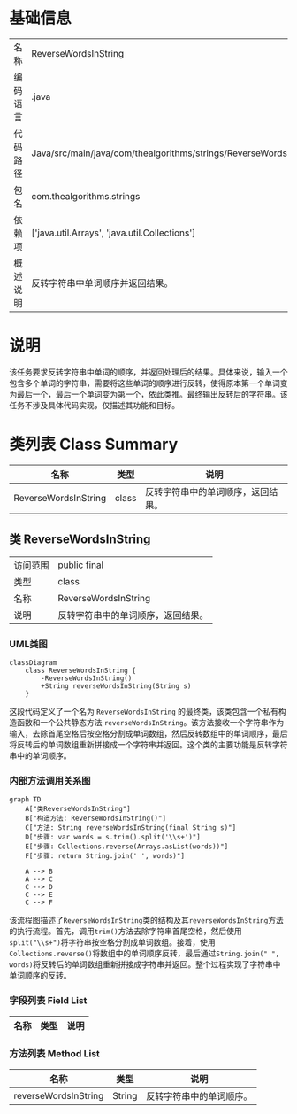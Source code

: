 # 基础信息

|      |      |
|------|------|
| 名称 | ReverseWordsInString |
| 编码语言 | .java |
| 代码路径 | Java/src/main/java/com/thealgorithms/strings/ReverseWordsInString.java |
| 包名 | com.thealgorithms.strings |
| 依赖项 | ['java.util.Arrays', 'java.util.Collections'] |
| 概述说明 | 反转字符串中单词顺序并返回结果。 |

# 说明

该任务要求反转字符串中单词的顺序，并返回处理后的结果。具体来说，输入一个包含多个单词的字符串，需要将这些单词的顺序进行反转，使得原本第一个单词变为最后一个，最后一个单词变为第一个，依此类推。最终输出反转后的字符串。该任务不涉及具体代码实现，仅描述其功能和目标。

# 类列表 Class Summary

| 名称   | 类型  | 说明 |
|-------|------|-------------|
| ReverseWordsInString | class | 反转字符串中的单词顺序，返回结果。 |



## 类 ReverseWordsInString

|      |      |
|------|------|
| 访问范围 | public final |
| 类型 | class |
| 名称 | ReverseWordsInString |
| 说明 | 反转字符串中的单词顺序，返回结果。 |


### UML类图

```mermaid
classDiagram
    class ReverseWordsInString {
        -ReverseWordsInString()
        +String reverseWordsInString(String s)
    }
```

这段代码定义了一个名为 `ReverseWordsInString` 的最终类，该类包含一个私有构造函数和一个公共静态方法 `reverseWordsInString`。该方法接收一个字符串作为输入，去除首尾空格后按空格分割成单词数组，然后反转数组中的单词顺序，最后将反转后的单词数组重新拼接成一个字符串并返回。这个类的主要功能是反转字符串中的单词顺序。


### 内部方法调用关系图

```mermaid
graph TD
    A["类ReverseWordsInString"]
    B["构造方法: ReverseWordsInString()"]
    C["方法: String reverseWordsInString(final String s)"]
    D["步骤: var words = s.trim().split('\\s+')"]
    E["步骤: Collections.reverse(Arrays.asList(words))"]
    F["步骤: return String.join(' ', words)"]

    A --> B
    A --> C
    C --> D
    C --> E
    C --> F
```

该流程图描述了`ReverseWordsInString`类的结构及其`reverseWordsInString`方法的执行流程。首先，调用`trim()`方法去除字符串首尾空格，然后使用`split("\\s+")`将字符串按空格分割成单词数组。接着，使用`Collections.reverse()`将数组中的单词顺序反转，最后通过`String.join(" ", words)`将反转后的单词数组重新拼接成字符串并返回。整个过程实现了字符串中单词顺序的反转。

### 字段列表 Field List

| 名称  | 类型  | 说明 |
|-------|-------|------|

### 方法列表 Method List

| 名称  | 类型  | 说明 |
|-------|-------|------|
| reverseWordsInString | String | 反转字符串中的单词顺序。 |




